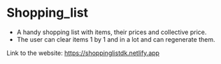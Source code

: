 # Shopping_list

- A handy shopping list with items, their prices and collective price.
- The user can clear items 1 by 1 and in a lot and can regenerate them.

Link to the website: https://shoppinglistdk.netlify.app
